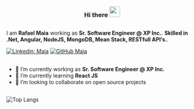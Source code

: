 

<h3 align="center">
  Hi there
  <img src="https://media.giphy.com/media/hvRJCLFzcasrR4ia7z/giphy.gif" width="28">
</h3>

##

I am **Rafael Maia** working as **Sr. Software Engineer @ XP Inc.**.
**Skilled in .Net, Angular, NodeJS, MongoDB, Mean Stack, RESTfull API’s.**.

[![Linkedin: Maia](https://img.shields.io/badge/-Maia-blue?style=flat-square&logo=Linkedin&logoColor=white&link=https://www.linkedin.com/in/rafmaia/)](https://www.linkedin.com/in/rafmaia/)
[![GitHub Maia](https://img.shields.io/github/followers/gkhan205?label=follow&style=social)](https://github.com/raafamaia)

##

- 🚀   I’m currently working as **Sr. Software Engineer @ XP Inc.**
- 🌱   I’m currently learning **React JS**
- 👯   I’m looking to collaborate on open source projects

##

![Top Langs](https://github-readme-stats.vercel.app/api/top-langs/?username=raafamaia&layout=compact&theme=dark&hide_border=true)

<!--
**raafamaia/raafamaia** is a ✨ _special_ ✨ repository because its `README.md` (this file) appears on your GitHub profile.

Here are some ideas to get you started:

- 🔭 I’m currently working on ...
- 🌱 I’m currently learning ...
- 👯 I’m looking to collaborate on ...
- 🤔 I’m looking for help with ...
- 💬 Ask me about ...
- 📫 How to reach me: ...
- 😄 Pronouns: ...
- ⚡ Fun fact: ...
-->
